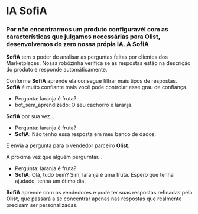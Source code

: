 # IA SofiA

### Por não encontrarmos um produto configuravél com as características que julgamos necessárias para **Olist**, desenvolvemos do zero nossa própia IA. A **SofiA**

**SofiA** tem o poder de analisar as perguntas feitas por clientes dos Marketplaces. Nossa robôzinha verifica se as respostas estão na descrição do produto e responde automáticamente.

Conforme **SofiA** aprende ela consegue filtrar mais tipos de respostas. **SofiA** é muito confiante mais você pode controlar esse grau de confiança.

* Pergunta: laranja é fruta?
* bot_sem_aprendizado: O seu cachorro é laranja.

**SofiA** por sua vez...

* Pergunta: laranja é fruta?
* **SofiA**: Não tenho essa resposta em meu banco de dados.

E envia a pergunta para o vendedor parceiro **Olist**.

A proxima vez que alguém pergurntar...

* Pergunta: laranja é fruta?
* **SofiA**: Olá, tudo bem? Sim, laranja é uma fruta. Espero que tenha ajudado, tenha um ótimo dia.

**SofiA** aprende com os vendedores e pode ter suas respostas refinadas pela **Olist**, que passará a se concentrar apenas nas respostas que realmente precisam ser personalizadas.